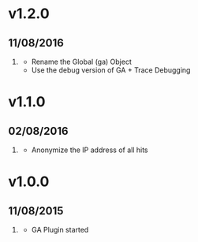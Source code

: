 # v1.2.0
## 11/08/2016

1. [](#new)    
    * Rename the Global (ga) Object
    * Use the debug version of GA + Trace Debugging
        
# v1.1.0
## 02/08/2016

1. [](#new)
    * Anonymize the IP address of all hits

# v1.0.0
## 11/08/2015

1. [](#new)
    * GA Plugin started
